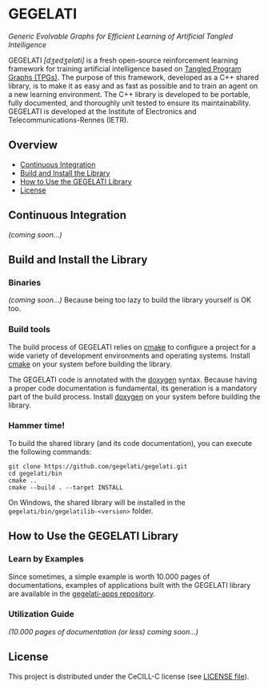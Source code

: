 # GEGELATI
_Generic Evolvable Graphs for Efficient Learning of Artificial Tangled Intelligence_

GEGELATI _\[dʒedʒelati\]_ is a fresh open-source reinforcement learning framework for training artificial intelligence based on [Tangled Program Graphs (TPGs)](http://stephenkelly.ca/research_files/Kelly-Stephen-PhD-CSCI-June-2018.pdf). The purpose of this framework, developed as a C++ shared library, is to make it as easy and as fast as possible and to train an agent on a new learning environment. The C++ library is developed to be portable, fully documented, and thoroughly unit tested to ensure its maintainability. GEGELATI is developed at the Institute of Electronics and Telecommunications-Rennes (IETR).

## Overview
* [Continuous Integration](#continuous-integration)
* [Build and Install the Library](#build-and-install-the-library)
* [How to Use the GEGELATI Library](#how-to-use-the-gegelati-library)
* [License](#license)

## Continuous Integration
_(coming soon...)_

## Build and Install the Library
### Binaries
_(coming soon...)_
Because being too lazy to build the library yourself is OK too.

### Build tools
The build process of GEGELATI relies on [cmake](https://cmake.org) to configure a project for a wide variety of development environments and operating systems. Install [cmake](https://cmake.org/download/) on your system before building the library.

The GEGELATI code is annotated with the [doxygen](http://www.doxygen.nl/) syntax. Because having a proper code documentation is fundamental, its generation is a mandatory part of the build process. Install [doxygen](http://www.doxygen.nl/download.html) on your system before building the library.

### Hammer time!
To build the shared library (and its code documentation), you can execute the following commands:

```shell
git clone https://github.com/gegelati/gegelati.git
cd gegelati/bin
cmake ..
cmake --build . --target INSTALL
```

On Windows, the shared library will be installed in the `gegelati/bin/gegelatilib-<version>` folder.

## How to Use the GEGELATI Library
### Learn by Examples
Since sometimes, a simple example is worth 10.000 pages of documentations, examples of applications built with the GEGELATI library are available in the [gegelati-apps repository](https://github.com/gegelati/gegelati-apps).

### Utilization Guide
_(10.000 pages of documentation (or less) coming soon...)_


## License
This project is distributed under the CeCILL-C license (see [LICENSE file](LICENSE)).